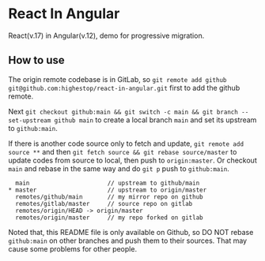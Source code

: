 # React In Angular

React(v.17) in Angular(v.12), demo for progressive migration.

## How to use

The origin remote codebase is in GitLab, so `git remote add github git@github.com:highestop/react-in-angular.git` first to add the github remote.

Next `git checkout github:main && git switch -c main && git branch --set-upstream github main` to create a local branch `main` and set its upstream to `github:main`.

If there is another code source only to fetch and update, `git remote add source **` and then `git fetch source && git rebase source/master` to update codes from source to local, then push to `origin:master`. Or checkout `main` and rebase in the same way and do `git p` push to `github:main`.

```
  main                      // upstream to github/main
* master                    // upstream to origin/master
  remotes/github/main       // my mirror repo on github
  remotes/gitlab/master     // source repo on gitlab
  remotes/origin/HEAD -> origin/master
  remotes/origin/master     // my repo forked on gitlab
```

Noted that, this README file is only available on Github, so DO NOT rebase `github:main` on other branches and push them to their sources. That may cause some problems for other people.
